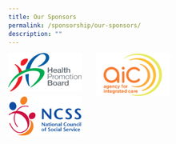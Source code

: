 ```yaml
---
title: Our Sponsors
permalink: /sponsorship/our-sponsors/
description: ""
---
```

<img src="/images/HPB_R_V_CMYK_Logo%201.png" alt="Image Description" style="width: 29%; float: left;margin-right: 30px;">
<img src="/images/SMHClogoAIC_page-0001.png" alt="Image Description" style="width: 29%; float: left;margin-right: 30px;">
<img src="/images/SMHCNCSSlogo2014hires.png" alt="Image Description" style="width: 29%; float: left;margin-right: 30px;">
